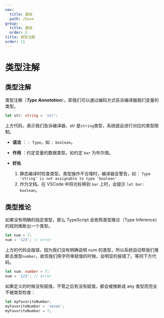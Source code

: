 ```yaml
---
nav:
  title: 基础
  path: /base
group:
  title: 基础
  order: 2
title: 类型注解
order: 11
---
```


# 类型注解

## 类型注解

类型注解（**_Type Annotation_**），即我们可以通过编码方式告诉编译器我们变量的类型。

```ts
let str: string = 'str';
```

上方代码，表示我们告诉编译器，str 是`string`类型，系统就会进行对应的类型限制。

- **语法** ： `: Type`。如 `: boolean`。

- **作用** ：约定变量的数据类型。如约定 `bar` 为布尔值。

- **好处**
  1. 静态编译时检查类型。类型操作不合理时，编译器会警告，如： `Type 'string' is not assignable to type 'boolean'`
  2. 作为文档。在 VSCode 中将光标移到 `bar` 上时，会提示 `let bar: boolean`。

## 类型推论

如果没有明确的指定类型，那么 TypeScript 会依照类型推论（Type Inference）的规则推断出一个类型。

```ts
let num = 7;
num = '123'; // error
```

上方的代码会报错，因为我们没有明确说明 num 的类型，所以系统自动帮我们推断去类型`number`。故但我们用字符串赋值的时候，会明显的报错了。等同下方代码。

```ts
let num: number = 7;
num = '123'; // error
```

如果定义的时候没有赋值，不管之后有没有赋值，都会被推断成 any 类型而完全不被类型检查：

```ts
let myFavoriteNumber;
myFavoriteNumber = 'seven';
myFavoriteNumber = 7;
```
